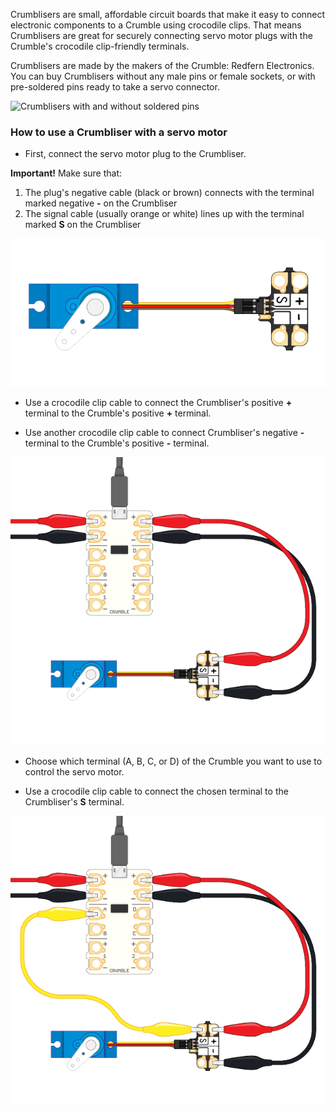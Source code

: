 Crumblisers are small, affordable circuit boards that make it easy to connect electronic components to a Crumble using crocodile clips. That means Crumblisers are great for securely connecting servo motor plugs with the Crumble's crocodile clip-friendly terminals.

Crumblisers are made by the makers of the Crumble: Redfern Electronics. You can buy Crumblisers without any male pins or female sockets, or with pre-soldered pins ready to take a servo connector.

![Crumblisers with and without soldered pins](images/crumblisers.png)

### How to use a Crumbliser with a servo motor

- First, connect the servo motor plug to the Crumbliser.

**Important!** Make sure that:

1. The plug's negative cable (black or brown) connects with the terminal marked negative **-** on the Crumbliser
1. The signal cable (usually orange or white) lines up with the terminal marked **S** on the Crumbliser

![Crumbliser connected to a servo plug](images/crumbliser_to_servo_plugSA.png)

- Use a crocodile clip cable to connect the Crumbliser's positive **+** terminal to the Crumble's positive **+** terminal.

- Use another crocodile clip cable to connect Crumbliser's negative **-** terminal to the Crumble's positive **-** terminal.

![Crumbliser connected to Crumble + & -](images/crumbliser_to_crumble_powerSA.png)

- Choose which terminal (A, B, C, or D) of the Crumble you want to use to control the servo motor.

- Use a crocodile clip cable to connect the chosen terminal to the Crumbliser's **S** terminal.

![Crumbliser connected to a servo plug](images/crumbliser_to_crumble_signalSA.png)
